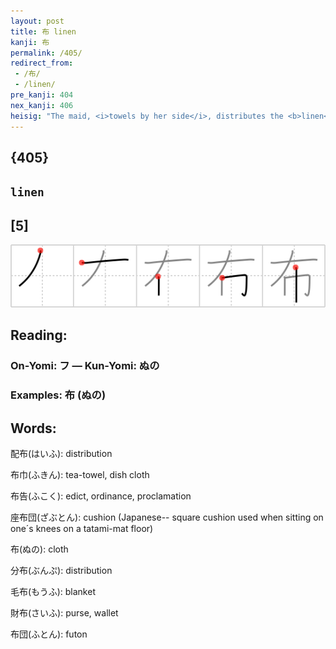 ```yaml
---
layout: post
title: 布 linen
kanji: 布
permalink: /405/
redirect_from:
 - /布/
 - /linen/
pre_kanji: 404
nex_kanji: 406
heisig: "The maid, <i>towels by her side</i>, distributes the <b>linen</b>."
---
```


## {405}

## `linen`

## [5]

<div class="stroke"><img src="../images/E5B883.png" /></div>

## Reading:

### On-Yomi: フ &mdash; Kun-Yomi: ぬの

### Examples: 布 (ぬの)

## Words:

配布(はいふ): distribution

布巾(ふきん): tea-towel, dish cloth

布告(ふこく): edict, ordinance, proclamation

座布団(ざぶとん): cushion (Japanese-- square cushion used when sitting on one´s knees on a tatami-mat floor)

布(ぬの): cloth

分布(ぶんぷ): distribution

毛布(もうふ): blanket

財布(さいふ): purse, wallet

布団(ふとん): futon
